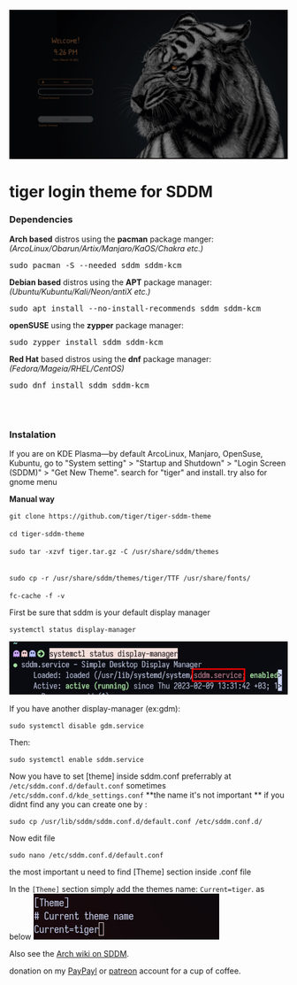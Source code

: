 ![Screenshot of the interface of the Sugar Dark theme for SDDM](tigerpreview.png "The default interface of the Sugar Dark theme for SDDM")

# tiger login theme for SDDM

### Dependencies



**Arch based** distros using the **pacman** package manger:  
*(ArcoLinux/Obarun/Artix/Manjaro/KaOS/Chakra etc.)*  
<pre>sudo pacman -S --needed sddm sddm-kcm</pre> 

**Debian based** distros using the **APT** package manager:  
*(Ubuntu/Kubuntu/Kali/Neon/antiX etc.)*  
<pre>sudo apt install --no-install-recommends sddm sddm-kcm</pre>  
 

**openSUSE** using the **zypper** package manager:  
<pre>sudo zypper install sddm sddm-kcm</pre>  

**Red Hat** based distros using the **dnf** package manager:  
*(Fedora/Mageia/RHEL/CentOS)*  
<pre>sudo dnf install sddm sddm-kcm</pre>  

<br/><br/>






### Instalation
If you are on KDE Plasma—by default ArcoLinux, Manjaro, OpenSuse, Kubuntu, go to "System setting" > "Startup and Shutdown" > "Login Screen (SDDM)" > "Get New Theme". search for "tiger" and install.
try also for gnome menu


**Manual way**
```
git clone https://github.com/tiger/tiger-sddm-theme

cd tiger-sddm-theme

sudo tar -xzvf tiger.tar.gz -C /usr/share/sddm/themes


sudo cp -r /usr/share/sddm/themes/tiger/TTF /usr/share/fonts/ 

fc-cache -f -v

```

First be sure that sddm is your default display manager


```
systemctl status display-manager
```
![Alt text](sddm-service.png)

If you have another display-manager (ex:gdm):
```
sudo systemctl disable gdm.service
```

Then:
```
sudo systemctl enable sddm.service
```

Now you have to set [theme] inside sddm.conf
preferrably at `/etc/sddm.conf.d/default.conf`
sometimes `/etc/sddm.conf.d/kde_settings.conf`
**the name it's not important **
if you didnt find any you can create one by :
```
sudo cp /usr/lib/sddm/sddm.conf.d/default.conf /etc/sddm.conf.d/  
```

Now edit file 
```
sudo nano /etc/sddm.conf.d/default.conf
```
the most important u need to find [Theme] section inside .conf file 
  

In the `[Theme]` section simply add the themes name: `Current=tiger`.
as below
![Alt text](theme.png)

 Also see the [Arch wiki on SDDM](https://wiki.archlinux.org/index.php/SDDM).








 donation on my [PayPayl](https://paypal.me/abdallalswaiti) or [patreon](https://www.patreon.com/user?u=88585798) account for a cup of coffee.  

